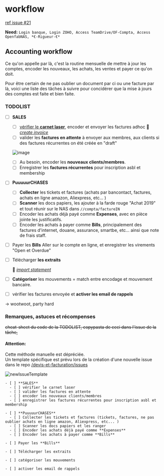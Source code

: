 # workflow

[ref issue \#21](https://github.com/openfab-lab/rtfm/issues/21)

**Need:** `Login banque, Login ZOHO, Access TeamDrive/OF-Compta, Access OpenfabNAS, *€-Rigueur-€*`

## Accounting workflow

Ce qu'on appelle par là, c'est la routine mensuelle de mettre à jour les comptes, encoder les nouveaux, les achats, les ventes et payer ce qu'on doit.

Pour être certain de ne pas oublier un document par ci ou une facture par là, voici une liste des tâches à suivre pour concidérer que la mise à jours des comptes est faite et bien faite.

### TODOLIST

* [ ] **SALES**

  * [ ] [vérifier le **carnet laser**](https://github.com/openfab-lab/rtfm/tree/6a59e9ed584417da711331da37e1d10734853c2c/Tools/Tools_lasersaur_Book.md), encoder et envoyer les factures adhoc 📑 [_create invoice_](zoho_sales.md)
  * [ ] valider les **factures en attente** à envoyer aux membres, aux clients si des factures récurrentes on été créée en "draft"

  ![image](https://user-images.githubusercontent.com/12049360/54280296-6a75e400-4597-11e9-8d99-2055785496ca.png)

  * [ ] Au besoin, encoder les **nouveaux clients/membres**.   
  * [ ] Enregistrer les **factures récurrentes** pour inscription asbl et membership

* [ ] **PuuuuurCHASES**
  * [ ] **Collecter** les tickets et factures \(achats par bancontact, factures, achats en ligne amazon, Aliexpress, etc... \)
  * [ ] **Scanner** les docs papiers, les ajouter à la farde rouge "Achat 2019" et tout réunir sur le NAS dans `//compta/factureIN`
  * [ ] Encoder les achats déjà payé comme **Expenses**, avec en pièce jointe les justificatifs.
  * [ ] Encoder les achats à payer comme **Bills**, principalement des factures d'internet, douane, assurance, smartbe, etc... ainsi que note de frais staff.
* [ ] Payer les **Bills** Aller sur le compte en ligne, et enregistrer les virements "Open et Overdue"
* [ ] Télécharger **les extraits**   

  📑 [_import statement_](zoho_statement.md)

* [ ] **Catégoriser** les mouvements = match entre encodage et mouvement bancaire.
* [ ] vérifier les factures envoyée et **activer les email de rappels**

-&gt; wootwoot, party hard

### Remarques, astuces et récompenses

~~cheat-sheet du code de la TODOLIST, copypasta de ceci dans l'issue de la tâche,~~

#### Attention:

Cette méthode manuelle est dépréciée.   
Un template spécifique est prévu lors de la création d'une nouvelle issue dans le repo [/devis-et-facturation/issues](https://github.com/openfab-lab/devis-et-facturation/issues)

![newIssueTemplate](https://user-images.githubusercontent.com/12049360/67000753-b3b38680-f0d8-11e9-8b6d-15e30a35e881.png)

```text
- [ ] **SALES**
  - [ ] vérifier le carnet laser
  - [ ] valider les factures en attente
  - [ ] encoder les nouveaux clients/membres   
  - [ ] enregistrer les factures récurrentes pour inscription asbl et membership

- [ ] **PuuuuurCHASES**
  - [ ] Collecter les tickets et factures (tickets, factures, ne pas oublier achats en ligne amazon, Aliexpress, etc... )
  - [ ] Scanner les docs papiers et les ranger
  - [ ] Encoder les achats déjà payé comme **Expenses**
  - [ ] Encoder les achats à payer comme **Bills**

- [ ] Payer les **Bills**  

- [ ] Télécharger les extraits  

- [ ] catégoriser les mouvements

- [ ] activer les email de rappels
```

